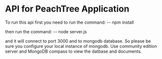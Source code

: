 # API for PeachTree Application
To run this api first you need to run the command:
-- npm install

then run the command:
-- node server.js

and it will connect to port 3000 and to mongodb database. So please be sure you configure your local instance
of mongodb. Use community edition server and MongoDB compass to view the datbase and documents.
